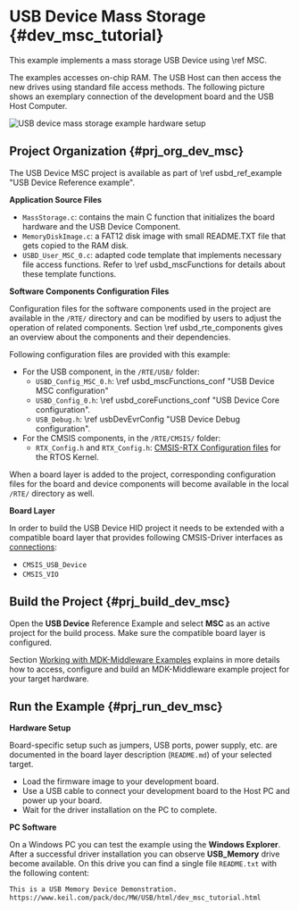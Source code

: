 # USB Device Mass Storage {#dev_msc_tutorial}

This example implements a mass storage USB Device using \ref MSC.

The examples accesses on-chip RAM. The USB Host can then access the new drives using standard file access methods. The following picture shows an exemplary connection of the development board and the USB Host Computer.

![USB device mass storage example hardware setup](msc_dev_example_setup.png)

## Project Organization {#prj_org_dev_msc}

The USB Device MSC project is available as part of \ref usbd_ref_example "USB Device Reference example".

**Application Source Files**

 - `MassStorage.c`: contains the main C function that initializes the board hardware and the USB Device Component.
 - `MemoryDiskImage.c`: a FAT12 disk image with small README.TXT file that gets copied to the RAM disk.
 - `USBD_User_MSC_0.c`: adapted code template that implements necessary file access functions. Refer to \ref usbd_mscFunctions for details about these template functions.

**Software Components Configuration Files**

Configuration files for the software components used in the project are available in the `/RTE/` directory and can be modified by users to adjust the operation of related components. Section \ref usbd_rte_components gives an overview about the components and their dependencies.

Following configuration files are provided with this example:

 - For the USB component, in the `/RTE/USB/` folder:
   - `USBD_Config_MSC_0.h`: \ref usbd_mscFunctions_conf "USB Device MSC configuration"
   - `USBD_Config_0.h`: \ref usbd_coreFunctions_conf "USB Device Core configuration".
   - `USB_Debug.h`: \ref usbDevEvrConfig "USB Device Debug configuration".
 - For the CMSIS components, in the `/RTE/CMSIS/` folder:
   - `RTX_Config.h` and `RTX_Config.h`: [CMSIS-RTX Configuration files](https://arm-software.github.io/CMSIS-RTX/latest/config_rtx5.html) for the RTOS Kernel.

When a board layer is added to the project, corresponding configuration files for the board and device components will become available in the local `/RTE/` directory as well.

**Board Layer**

In order to build the USB Device HID project it needs to be extended with a compatible board layer that provides following CMSIS-Driver interfaces as [connections](https://github.com/Open-CMSIS-Pack/cmsis-toolbox/blob/main/docs/ReferenceApplications.md#connections):
 - `CMSIS_USB_Device`
 - `CMSIS_VIO`

## Build the Project {#prj_build_dev_msc}

Open the **USB Device** Reference Example and select **MSC** as an active project for the build process. Make sure the compatible board layer is configured.

Section [Working with MDK-Middleware Examples](../General/working_with_examples.html) explains in more details how to access, configure and build an MDK-Middleware example project for your target hardware.

## Run the Example {#prj_run_dev_msc}

**Hardware Setup**

Board-specific setup such as jumpers, USB ports, power supply, etc. are documented in the board layer description (`README.md`) of your selected target.

 - Load the firmware image to your development board.
 - Use a USB cable to connect your development board to the Host PC and power up your board.
 - Wait for the driver installation on the PC to complete.

**PC Software**

On a Windows PC you can test the example using the **Windows Explorer**. After a successful driver installation you can observe **USB_Memory** drive become available. On this drive you can find a single file `README.txt` with the following content:

```txt
This is a USB Memory Device Demonstration.
https://www.keil.com/pack/doc/MW/USB/html/dev_msc_tutorial.html
```
